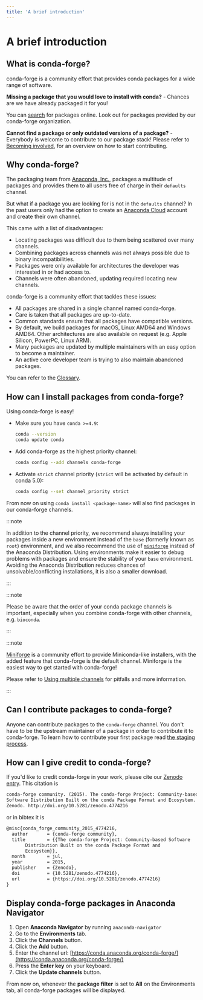 ```yaml
---
title: 'A brief introduction'
---
```


<a id="a-brief-introduction"></a>

# A brief introduction

<a id="what-is-conda-forge"></a>

## What is conda-forge?

conda-forge is a community effort that provides conda packages for a wide range of software.

**Missing a package that you would love to install with conda?** - Chances are we have already packaged it for you!

You can [search](https://anaconda.org/) for packages online. Look out for packages provided by our conda-forge organization.

**Cannot find a package or only outdated versions of a package?** - Everybody is welcome to contribute to our package stack! Please refer to [Becoming involved](contributing.md#becoming-involved), for an overview on how to start contributing.

<a id="why-conda-forge"></a>

## Why conda-forge?

The packaging team from [Anaconda, Inc.](https://anaconda.org/), packages a multitude of packages and provides them to all users free of charge in their `defaults` channel.

But what if a package you are looking for is not in the `defaults` channel?
In the past users only had the option to create an [Anaconda Cloud](https://anaconda.org/) account and create their own channel.

This came with a list of disadvantages:

- Locating packages was difficult due to them being scattered over many channels.
- Combining packages across channels was not always possible due to binary incompatibilities.
- Packages were only available for architectures the developer was interested in or had access to.
- Channels were often abandoned, updating required locating new channels.

conda-forge is a community effort that tackles these issues:

- All packages are shared in a single channel named conda-forge.
- Care is taken that all packages are up-to-date.
- Common standards ensure that all packages have compatible versions.
- By default, we build packages for macOS, Linux AMD64 and Windows AMD64.
  Other architectures are also available on request (e.g. Apple Silicon, PowerPC, Linux ARM).
- Many packages are updated by multiple maintainers with an easy option to become a maintainer.
- An active core developer team is trying to also maintain abandoned packages.

You can refer to the [Glossary](../glossary.md).

<a id="how-to-install"></a>

<a id="how-can-i-install-packages-from-conda-forge"></a>

## How can I install packages from conda-forge?

Using conda-forge is easy!

- Make sure you have `conda >=4.9`:
  ```bash
  conda --version
  conda update conda
  ```
- Add conda-forge as the highest priority channel:
  ```bash
  conda config --add channels conda-forge
  ```
- Activate `strict` channel priority (`strict` will be activated by default in conda 5.0):
  ```bash
  conda config --set channel_priority strict
  ```

From now on using `conda install <package-name>` will also find packages in our conda-forge channels.

:::note

In addition to the channel priority,
we recommend always installing your packages inside a new environment instead of the `base` (formerly known as `root`) environment,
and we also recommend the use of [`miniforge`](https://github.com/conda-forge/miniforge) instead of the Anaconda Distribution.
Using environments make it easier to debug problems with packages and ensure the stability of your `base` environment.
Avoiding the Anaconda Distribution reduces chances of unsolvable/conflicting installations, it is also a smaller download.

:::

:::note

Please be aware that the order of your conda package channels is important, especially when you combine conda-forge with other channels, e.g. `bioconda`.

:::

:::note

[Miniforge](https://github.com/conda-forge/miniforge) is a community
effort to provide Miniconda-like installers, with the added feature that
conda-forge is the default channel.
Miniforge is the easiest way to get started with conda-forge!

Please refer to [Using multiple channels](tipsandtricks.md#multiple-channels) for pitfalls and more information.

:::

<a id="can-i-contribute-packages-to-conda-forge"></a>

## Can I contribute packages to conda-forge?

Anyone can contribute packages to the `conda-forge` channel.
You don't have to be the upstream maintainer of a package in order to contribute it to conda-forge.
To learn how to contribute your first package read [the staging process](../maintainer/adding_pkgs.md#creating-recipes).

<a id="how-can-i-give-credit-to-conda-forge"></a>

## How can I give credit to conda-forge?

If you'd like to credit conda-forge in your work, please cite our [Zenodo entry](https://doi.org/10.5281/zenodo.4774216). This citation is

```default
conda-forge community. (2015). The conda-forge Project: Community-based
Software Distribution Built on the conda Package Format and Ecosystem.
Zenodo. http://doi.org/10.5281/zenodo.4774216
```

or in bibtex it is

```default
@misc{conda_forge_community_2015_4774216,
  author       = {conda-forge community},
  title        = {{The conda-forge Project: Community-based Software
       Distribution Built on the conda Package Format and
       Ecosystem}},
  month        = jul,
  year         = 2015,
  publisher    = {Zenodo},
  doi          = {10.5281/zenodo.4774216},
  url          = {https://doi.org/10.5281/zenodo.4774216}
}
```

<a id="display-conda-forge-packages-in-anaconda-navigator"></a>

## Display conda-forge packages in Anaconda Navigator

1. Open **Anaconda Navigator** by running `anaconda-navigator`
2. Go to the **Environments** tab.
3. Click the **Channels** button.
4. Click the **Add** button.
5. Enter the channel url: [https://conda.anaconda.org/conda-forge/](https://conda.anaconda.org/conda-forge/)
6. Press the **Enter key** on your keyboard.
7. Click the **Update channels** button.

From now on, whenever the **package filter** is set to **All** on the Environments tab, all conda-forge packages will be displayed.
